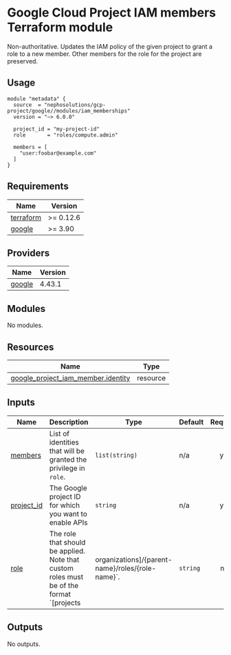 # Google Cloud Project IAM members Terraform module

Non-authoritative.
Updates the IAM policy of the given project to grant a role to a new member.
Other members for the role for the project are preserved.

## Usage

```hcl
module "metadata" {
  source  = "nephosolutions/gcp-project/google//modules/iam_memberships"
  version = "~> 6.0.0"

  project_id = "my-project-id"
  role       = "roles/compute.admin"

  members = [
    "user:foobar@example.com"
  ]
}
```

<!-- BEGINNING OF PRE-COMMIT-TERRAFORM DOCS HOOK -->
## Requirements

| Name | Version |
|------|---------|
| <a name="requirement_terraform"></a> [terraform](#requirement\_terraform) | >= 0.12.6 |
| <a name="requirement_google"></a> [google](#requirement\_google) | >= 3.90 |

## Providers

| Name | Version |
|------|---------|
| <a name="provider_google"></a> [google](#provider\_google) | 4.43.1 |

## Modules

No modules.

## Resources

| Name | Type |
|------|------|
| [google_project_iam_member.identity](https://registry.terraform.io/providers/hashicorp/google/latest/docs/resources/project_iam_member) | resource |

## Inputs

| Name | Description | Type | Default | Required |
|------|-------------|------|---------|:--------:|
| <a name="input_members"></a> [members](#input\_members) | List of identities that will be granted the privilege in `role`. | `list(string)` | n/a | yes |
| <a name="input_project_id"></a> [project\_id](#input\_project\_id) | The Google project ID for which you want to enable APIs | `string` | n/a | yes |
| <a name="input_role"></a> [role](#input\_role) | The role that should be applied. Note that custom roles must be of the format `[projects|organizations]/{parent-name}/roles/{role-name}`. | `string` | n/a | yes |

## Outputs

No outputs.
<!-- END OF PRE-COMMIT-TERRAFORM DOCS HOOK -->
